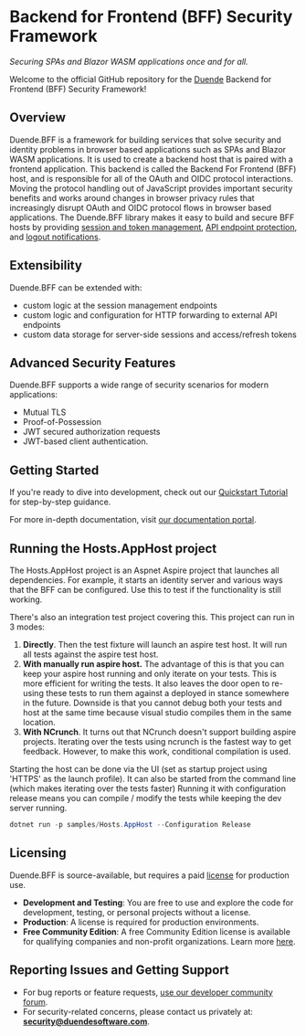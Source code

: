 
# Backend for Frontend (BFF) Security Framework 
_Securing SPAs and Blazor WASM applications once and for all._

Welcome to the official GitHub repository for the [Duende](https://duendesoftware.com) Backend for Frontend (BFF) Security Framework!

## Overview
Duende.BFF is a framework for building services that solve security and identity problems in browser based applications such as SPAs and Blazor WASM applications. It is used to create a backend host that is paired with a frontend application. This backend is called the Backend For Frontend (BFF) host, and is responsible for all of the OAuth and OIDC protocol interactions. Moving the protocol handling out of JavaScript provides important security benefits and works around changes in browser privacy rules that increasingly disrupt OAuth and OIDC protocol flows in browser based applications. The Duende.BFF library makes it easy to build and secure BFF hosts by providing [session and token management](https://docs.duendesoftware.com/identityserver/v7/bff/session/), [API endpoint protection](https://docs.duendesoftware.com/identityserver/v7/bff/apis/), and [logout notifications](https://docs.duendesoftware.com/identityserver/v7/bff/session/management/back-channel-logout/).

## Extensibility
Duende.BFF can be extended with:
- custom logic at the session management endpoints
- custom logic and configuration for HTTP forwarding to external API endpoints
- custom data storage for server-side sessions and access/refresh tokens

## Advanced Security Features
Duende.BFF supports a wide range of security scenarios for modern applications:
- Mutual TLS
- Proof-of-Possession
- JWT secured authorization requests
- JWT-based client authentication. 

## Getting Started
If you're ready to dive into development, check out our [Quickstart Tutorial](https://docs.duendesoftware.com/identityserver/v7/quickstarts/js_clients/js_with_backend/) for step-by-step guidance.

For more in-depth documentation, visit [our documentation portal](https://docs.duendesoftware.com).

## Running the Hosts.AppHost project

The Hosts.AppHost project is an Aspnet Aspire project that launches all dependencies. For example, it starts an identity server and various ways
that the BFF can be configured. Use this to test if the functionality is still working. 

There's also an integration test project covering this. This project can run in 3 modes:

1. **Directly**. Then the test fixture will launch an aspire test host. It will run all tests against the aspire test host. 
2. **With manually run aspire host.** The advantage of this is that you can keep your aspire host running and only iterate on your tests. This is more efficient for writing the tests. 
It also leaves the door open to re-using these tests to run them against a deployed in stance somewhere in the future. Downside is that you cannot debug both your tests and host at the same time because visual studio compiles them in the same location.
3. **With NCrunch**. It turns out that NCrunch doesn't support building aspire projects. Iterating over the tests using ncrunch is the fastest way to get feedback. However, to make this work, conditional compilation is used. 


Starting the host can be done via the UI (set as startup project using 'HTTPS' as the launch profile). It can also be started from the command line (which makes iterating over the tests faster)
Running it with configuration release means you can compile / modify the tests while keeping the dev server running. 

``` powershell
dotnet run -p samples/Hosts.AppHost --Configuration Release
```

## Licensing
Duende.BFF is source-available, but requires a paid [license](https://duendesoftware.com/products/bff) for production use.

- **Development and Testing**: You are free to use and explore the code for development, testing, or personal projects without a license.
- **Production**: A license is required for production environments. 
- **Free Community Edition**: A free Community Edition license is available for qualifying companies and non-profit organizations. Learn more [here](https://duendesoftware.com/products/communityedition).

## Reporting Issues and Getting Support
- For bug reports or feature requests, [use our developer community forum](https://github.com/DuendeSoftware/community).
- For security-related concerns, please contact us privately at: **security@duendesoftware.com**.

